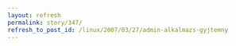 ```yaml
---
layout: refresh
permalink: story/347/
refresh_to_post_id: /linux/2007/03/27/admin-alkalmazs-gyjtemny
---
```

